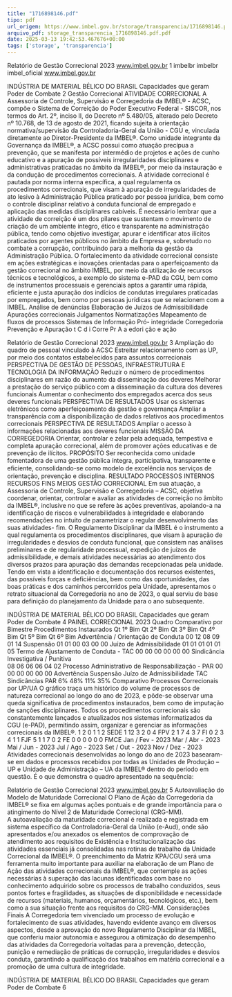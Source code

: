 ```yaml
---
title: "1716898146.pdf"
tipo: pdf
url_origem: https://www.imbel.gov.br/storage/transparencia/1716898146.pdf
arquivo_pdf: storage_transparencia_1716898146.pdf.pdf
date: 2025-03-13 19:42:53.467676+00:00
tags: ['storage', 'transparencia']
---
```


Relatório de Gestão Correcional 2023
www.imbel.gov.br
1
imbelbr
imbelbr
imbel_oficial
www.imbel.gov.br

INDÚSTRIA DE MATERIAL BÉLICO DO BRASIL
Capacidades que geram Poder de Combate
2
Gestão Correcional
ATIVIDADE CORRECIONAL
A Assessoria de Controle, Supervisão e Corregedoria da IMBEL® - ACSC, compõe o Sistema de Correição 
do Poder Executivo Federal - SISCOR, nos termos do Art. 2º, inciso II, do Decreto nº 5.480/05, alterado 
pelo Decreto nº 10.768, de 13 de agosto de 2021, ficando sujeita à orientação normativa/supervisão da 
Controladoria-Geral da União - CGU e, vinculada diretamente ao Diretor-Presidente da IMBEL®. 
Como unidade integrante da Governança da IMBEL®, a ACSC possui como atuação precípua a 
prevenção, que se manifesta por intermédio de projetos e ações de cunho educativo e a apuração de 
possíveis irregularidades disciplinares e administrativas praticadas no âmbito da IMBEL®, por meio da 
instauração e da condução de procedimentos correcionais.
A atividade correcional é pautada por norma interna específica, a qual 
regulamenta os procedimentos correcionais, que visam à apuração de 
irregularidades de ato lesivo à Administração Pública praticado por pessoa 
jurídica, bem como o controle disciplinar relativo à conduta funcional de 
empregado e aplicação das medidas disciplinares cabíveis.
É necessário lembrar que a atividade de correição é um dos pilares que sustentam 
o movimento de criação de um ambiente íntegro, ético e transparente na 
administração pública, tendo como objetivo investigar, apurar e identificar atos 
ilícitos praticados por agentes públicos no âmbito da Empresa e, sobretudo no 
combate a corrupção, contribuindo para a melhoria da gestão da Administração 
Pública. 
O fortalecimento da atividade correcional consiste em ações estratégicas e 
inovações orientadas para o aperfeiçoamento da gestão correcional no âmbito 
IMBEL, por meio da utilização de recursos técnicos e tecnológicos, a exemplo 
do sistema e-PAD da CGU, bem como de instrumentos processuais e gerenciais 
aptos a garantir uma rápida, eficiente e justa apuração dos indícios de condutas 
irregulares praticadas por empregados, bem como por pessoas jurídicas que se 
relacionem com a IMBEL.
Análise de 
denúncias
Elaboração de 
Juízos de 
Admissibilidade
Apurações 
correcionais
Julgamentos
Normatizações
Mapeamento 
de fluxos de 
processos
Sistemas de 
Informação
Pró-
integridade
Corregedoria 
Prevenção e 
Apuração
t
C
d
i
Corre
Pr
A
a
edori
ção e
ação

Relatório de Gestão Correcional 2023
www.imbel.gov.br
3
Ampliação do quadro de pessoal 
vinculado à ACSC
Estreitar relacionamento com as UP, por 
meio dos contatos estabelecidos para 
assuntos correcionais
PERSPECTIVA DE GESTÃO DE PESSOAS, INFRAESTRUTURA E 
TECNOLOGIA DA INFORMAÇÃO
Reduzir o número de procedimentos 
disciplinares em razão do aumento da 
disseminação dos deveres
Melhorar a prestação do serviço público 
com a disseminação da cultura dos 
deveres funcionais
Aumentar o conhecimento dos 
empregados acerca dos seus deveres 
funcionais
PERSPECTIVA DE RESULTADOS
Usar os sistemas eletrônicos como 
aperfeiçoamento da gestão e 
governança
Ampliar a transparência com a 
disponibilização de dados relativos aos 
procedimentos correcionais
PERSPECTIVA DE RESULTADOS
Ampliar o acesso à informações 
relacionadas aos deveres funcionais
MISSÃO DA CORREGEDORIA
Orientar, controlar e zelar pela adequada, 
tempestiva e completa apuração correcional, 
além de promover ações educativas e de 
prevenção de ilícitos.
PROPÓSITO
Ser reconhecida como unidade fomentadora 
de uma gestão pública íntegra, participativa, 
transparente e eﬁciente, consolidando-se 
como modelo de excelência nos serviços de 
orientação, prevenção e disciplina. 
RESULTADO
PROCESSOS 
INTERNOS
RECURSOS
FINS
MEIOS
GESTÃO CORRECIONAL
Em sua atuação, a Assessoria de 
Controle, Supervisão e Corregedoria 
– ACSC, objetiva coordenar, orientar, 
controlar e avaliar as atividades de 
correição no âmbito da IMBEL®, inclusive 
no que se refere às ações preventivas, 
apoiando-a na identificação de riscos 
e 
vulnerabilidades 
à 
integridade 
e 
elaborando 
recomendações 
no 
intuito de parametrizar o regular 
desenvolvimento das suas atividades-
fim. 
O Regulamento Disciplinar da IMBEL 
é o instrumento a qual regulamenta 
os procedimentos disciplinares, que 
visam à apuração de irregularidades 
e desvios de conduta funcional, que 
consistem nas análises preliminares e 
de regularidade processual, expedição 
de juízos de admissibilidade, e demais 
atividades necessárias ao atendimento 
dos diversos prazos para apuração das 
demandas recepcionadas pela unidade.
Tendo em vista a identificação e 
documentação dos recursos existentes, 
das possíveis forças e deficiências, 
bem como das oportunidades, das boas 
práticas e dos caminhos percorridos 
pela Unidade, apresentamos o retrato 
situacional da Corregedoria no ano 
de 2023, o qual serviu de base para 
definição do planejamento da Unidade 
para o ano subsequente.

INDÚSTRIA DE MATERIAL BÉLICO DO BRASIL
Capacidades que geram Poder de Combate
4
PAINEL CORRECIONAL 2023
Quadro Comparativo por Bimestre
Procedimentos Instaurados
Qt 1º 
Bim
Qt 2º 
Bim
Qt 3º 
Bim
Qt 4º 
Bim
Qt 5º 
Bim
Qt 6º 
Bim
Advertência / Orientação de Conduta 
00
12
08
09
01
14
Suspensão 
01
01
00
03
00
00
Juízo de Admissibilidade 
01
01
01
01
01
05
Termo de Ajustamento de Conduta - TAC
00
00
00
00
00
00
Sindicância Investigativa / Punitiva  
08
06
06
06
04
02
Processo Administrativo de 
Responsabilização - PAR
00
00
00
00
00
00
Advertência
Suspensão 
Juízo de Admissibilidade 
TAC
Sindicâncias
PAR
6%
48%
11%
35%
Comparativo Processos Correcionais por UP/UA
O gráfico traça um histórico do 
volume de processos de natureza 
correcional ao longo do ano 
de 2023, e pôde-se observar 
uma 
queda 
significativa 
de 
procedimentos instaurados, bem 
como de imputação de sanções 
disciplinares.
Todos 
os 
procedimentos 
correcionais são constantemente 
lançados 
e 
atualizados 
nos 
sistemas 
informatizados 
da 
CGU 
(e-PAD), 
permitindo 
assim, organizar e gerenciar as 
informações 
correcionais 
da 
IMBEL®.
1
2
0
1
1
2
SEDE
1
12
3
2
0
4
FPV
2
1
7
4
3
7
FI
0
2
3
4
1
1
FJF
5
1
1
7
0
2
FE
0
0
0
0
0
0
FMCE
Jan / Fev - 2023
Mar / Abr - 2023
Mai / Jun - 2023
Jul / Ago - 2023
Set / Out - 2023
Nov / Dez - 2023
Atividades correcionais desenvolvidas ao longo do ano de 2023 basearam-se em dados e processos recebidos por todas as Unidades de Produção – UP e 
Unidade de Administração – UA da IMBEL® dentro do período em questão. É o que demonstra o quadro apresentado na sequência:

Relatório de Gestão Correcional 2023
www.imbel.gov.br
5
Autoavaliação do Modelo de Maturidade Correcional
O Plano de Ação da Corregedoria da IMBEL® se fixa em algumas ações 
pontuais e de grande importância para o atingimento do Nível 2 de 
Maturidade Correcional (CRG-MM).  
A autoavaliação da maturidade correcional é realizada e registrada em 
sistema específico da Controladoria-Geral da União (e-Aud), onde são 
apresentados e/ou anexados os elementos de comprovação de atendimento 
aos requisitos de Existência e Institucionalização das atividades essenciais 
já consolidadas nas rotinas de trabalho da Unidade Correcional da IMBEL®. 
O preenchimento da Matriz KPA/CGU será uma ferramenta muito importante 
para auxiliar na elaboração de um Plano de Ação das atividades correcionais 
da IMBEL®, que contemple as ações necessárias à superação das lacunas 
identificadas com base no conhecimento adquirido sobre os processos 
de trabalho conduzidos, seus pontos fortes e fragilidades, as situações 
de disponibilidade e necessidade de recursos (materiais, humanos, 
orçamentários, tecnológicos, etc.), bem como a sua situação frente aos 
requisitos do CRG-MM. 
Considerações Finais
A Corregedoria tem vivenciado um processo de evolução e fortalecimento de suas atividades, havendo evidente avanço em diversos aspectos, desde a 
aprovação do novo Regulamento Disciplinar da IMBEL, que conferiu maior autonomia e assegurou a otimização do desempenho das atividades da Corregedoria 
voltadas para a prevenção, detecção, punição e remediação de práticas de corrupção, irregularidades e desvios conduta, garantindo a qualificação dos 
trabalhos em matéria correcional e a promoção de uma cultura de integridade.

INDÚSTRIA DE MATERIAL BÉLICO DO BRASIL
Capacidades que geram Poder de Combate
6

